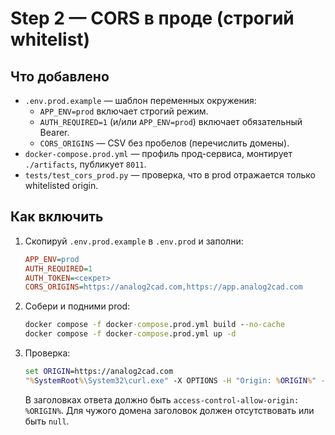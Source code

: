 # Step 2 — CORS в проде (строгий whitelist)

Что добавлено
-------------
- `.env.prod.example` — шаблон переменных окружения:
  - `APP_ENV=prod` включает строгий режим.
  - `AUTH_REQUIRED=1` (и/или `APP_ENV=prod`) включает обязательный Bearer.
  - `CORS_ORIGINS` — CSV без пробелов (перечислить домены).
- `docker-compose.prod.yml` — профиль прод-сервиса, монтирует `./artifacts`, публикует `8011`.
- `tests/test_cors_prod.py` — проверка, что в prod отражается только whitelisted origin.

Как включить
------------
1. Скопируй `.env.prod.example` в `.env.prod` и заполни:
   ```ini
   APP_ENV=prod
   AUTH_REQUIRED=1
   AUTH_TOKEN=<секрет>
   CORS_ORIGINS=https://analog2cad.com,https://app.analog2cad.com
   ```
2. Собери и подними prod:
   ```bat
   docker compose -f docker-compose.prod.yml build --no-cache
   docker compose -f docker-compose.prod.yml up -d
   ```
3. Проверка:
   ```bat
   set ORIGIN=https://analog2cad.com
   "%SystemRoot%\System32\curl.exe" -X OPTIONS -H "Origin: %ORIGIN%" -H "Access-Control-Request-Method: POST" http://127.0.0.1:8011/api/v1/healthz -i
   ```
   В заголовках ответа должно быть `access-control-allow-origin: %ORIGIN%`.
   Для чужого домена заголовок должен отсутствовать или быть `null`.
